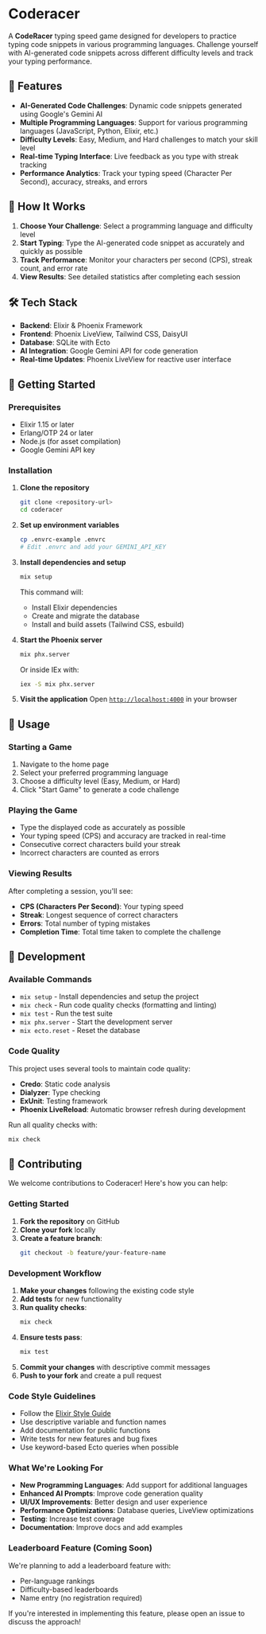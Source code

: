 # Coderacer

A **CodeRacer** typing speed game designed for developers to practice typing code snippets in various programming languages. Challenge yourself with AI-generated code snippets across different difficulty levels and track your typing performance.

## 🚀 Features

- **AI-Generated Code Challenges**: Dynamic code snippets generated using Google's Gemini AI
- **Multiple Programming Languages**: Support for various programming languages (JavaScript, Python, Elixir, etc.)
- **Difficulty Levels**: Easy, Medium, and Hard challenges to match your skill level
- **Real-time Typing Interface**: Live feedback as you type with streak tracking
- **Performance Analytics**: Track your typing speed (Character Per Second), accuracy, streaks, and errors

## 🎯 How It Works

1. **Choose Your Challenge**: Select a programming language and difficulty level
2. **Start Typing**: Type the AI-generated code snippet as accurately and quickly as possible
3. **Track Performance**: Monitor your characters per second (CPS), streak count, and error rate
4. **View Results**: See detailed statistics after completing each session

## 🛠️ Tech Stack

- **Backend**: Elixir & Phoenix Framework
- **Frontend**: Phoenix LiveView, Tailwind CSS, DaisyUI
- **Database**: SQLite with Ecto
- **AI Integration**: Google Gemini API for code generation
- **Real-time Updates**: Phoenix LiveView for reactive user interface

## 🚀 Getting Started

### Prerequisites

- Elixir 1.15 or later
- Erlang/OTP 24 or later
- Node.js (for asset compilation)
- Google Gemini API key

### Installation

1. **Clone the repository**
   ```bash
   git clone <repository-url>
   cd coderacer
   ```

2. **Set up environment variables**
   ```bash
   cp .envrc-example .envrc
   # Edit .envrc and add your GEMINI_API_KEY
   ```

3. **Install dependencies and setup**
   ```bash
   mix setup
   ```
   This command will:
   - Install Elixir dependencies
   - Create and migrate the database
   - Install and build assets (Tailwind CSS, esbuild)

4. **Start the Phoenix server**
   ```bash
   mix phx.server
   ```
   Or inside IEx with:
   ```bash
   iex -S mix phx.server
   ```

5. **Visit the application**
   Open [`http://localhost:4000`](http://localhost:4000) in your browser

## 📖 Usage

### Starting a Game

1. Navigate to the home page
2. Select your preferred programming language
3. Choose a difficulty level (Easy, Medium, or Hard)
4. Click "Start Game" to generate a code challenge

### Playing the Game

- Type the displayed code as accurately as possible
- Your typing speed (CPS) and accuracy are tracked in real-time
- Consecutive correct characters build your streak
- Incorrect characters are counted as errors

### Viewing Results

After completing a session, you'll see:
- **CPS (Characters Per Second)**: Your typing speed
- **Streak**: Longest sequence of correct characters
- **Errors**: Total number of typing mistakes
- **Completion Time**: Total time taken to complete the challenge

## 🔧 Development

### Available Commands

- `mix setup` - Install dependencies and setup the project
- `mix check` - Run code quality checks (formatting and linting)
- `mix test` - Run the test suite
- `mix phx.server` - Start the development server
- `mix ecto.reset` - Reset the database

### Code Quality

This project uses several tools to maintain code quality:
- **Credo**: Static code analysis
- **Dialyzer**: Type checking
- **ExUnit**: Testing framework
- **Phoenix LiveReload**: Automatic browser refresh during development

Run all quality checks with:
```bash
mix check
```

## 🤝 Contributing

We welcome contributions to Coderacer! Here's how you can help:

### Getting Started

1. **Fork the repository** on GitHub
2. **Clone your fork** locally
3. **Create a feature branch**:
   ```bash
   git checkout -b feature/your-feature-name
   ```

### Development Workflow

1. **Make your changes** following the existing code style
2. **Add tests** for new functionality
3. **Run quality checks**:
   ```bash
   mix check
   ```
4. **Ensure tests pass**:
   ```bash
   mix test
   ```
5. **Commit your changes** with descriptive commit messages
6. **Push to your fork** and create a pull request

### Code Style Guidelines

- Follow the [Elixir Style Guide](https://github.com/christopheradams/elixir_style_guide)
- Use descriptive variable and function names
- Add documentation for public functions
- Write tests for new features and bug fixes
- Use keyword-based Ecto queries when possible

### What We're Looking For

- **New Programming Languages**: Add support for additional languages
- **Enhanced AI Prompts**: Improve code generation quality
- **UI/UX Improvements**: Better design and user experience
- **Performance Optimizations**: Database queries, LiveView optimizations
- **Testing**: Increase test coverage
- **Documentation**: Improve docs and add examples

### Leaderboard Feature (Coming Soon)

We're planning to add a leaderboard feature with:
- Per-language rankings
- Difficulty-based leaderboards
- Name entry (no registration required)

If you're interested in implementing this feature, please open an issue to discuss the approach!
